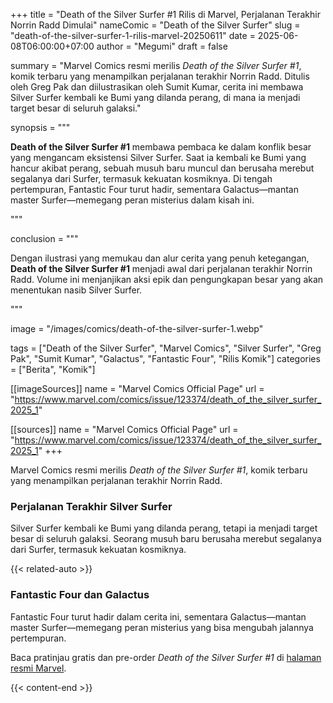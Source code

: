 +++
title = "Death of the Silver Surfer #1 Rilis di Marvel, Perjalanan Terakhir Norrin Radd Dimulai"
nameComic = "Death of the Silver Surfer"
slug = "death-of-the-silver-surfer-1-rilis-marvel-20250611"
date = 2025-06-08T06:00:00+07:00
author = "Megumi"
draft = false

summary = "Marvel Comics resmi merilis *Death of the Silver Surfer #1*, komik terbaru yang menampilkan perjalanan terakhir Norrin Radd. Ditulis oleh Greg Pak dan diilustrasikan oleh Sumit Kumar, cerita ini membawa Silver Surfer kembali ke Bumi yang dilanda perang, di mana ia menjadi target besar di seluruh galaksi."

synopsis = """<p><strong>Death of the Silver Surfer #1</strong> membawa pembaca ke dalam konflik besar yang mengancam eksistensi Silver Surfer. Saat ia kembali ke Bumi yang hancur akibat perang, sebuah musuh baru muncul dan berusaha merebut segalanya dari Surfer, termasuk kekuatan kosmiknya. Di tengah pertempuran, Fantastic Four turut hadir, sementara Galactus—mantan master Surfer—memegang peran misterius dalam kisah ini.</p>"""

conclusion = """<p>Dengan ilustrasi yang memukau dan alur cerita yang penuh ketegangan, <strong>Death of the Silver Surfer #1</strong> menjadi awal dari perjalanan terakhir Norrin Radd. Volume ini menjanjikan aksi epik dan pengungkapan besar yang akan menentukan nasib Silver Surfer.</p>"""

image = "/images/comics/death-of-the-silver-surfer-1.webp"

tags = ["Death of the Silver Surfer", "Marvel Comics", "Silver Surfer", "Greg Pak", "Sumit Kumar", "Galactus", "Fantastic Four", "Rilis Komik"]
categories = ["Berita", "Komik"]

[[imageSources]]
name = "Marvel Comics Official Page"
url = "https://www.marvel.com/comics/issue/123374/death_of_the_silver_surfer_2025_1"

[[sources]]
name = "Marvel Comics Official Page"
url = "https://www.marvel.com/comics/issue/123374/death_of_the_silver_surfer_2025_1"
+++

Marvel Comics resmi merilis *Death of the Silver Surfer #1*, komik terbaru yang menampilkan perjalanan terakhir Norrin Radd.

### **Perjalanan Terakhir Silver Surfer**
Silver Surfer kembali ke Bumi yang dilanda perang, tetapi ia menjadi target besar di seluruh galaksi. Seorang musuh baru berusaha merebut segalanya dari Surfer, termasuk kekuatan kosmiknya.

{{< related-auto >}}
### **Fantastic Four dan Galactus**
Fantastic Four turut hadir dalam cerita ini, sementara Galactus—mantan master Surfer—memegang peran misterius yang bisa mengubah jalannya pertempuran.

Baca pratinjau gratis dan pre-order *Death of the Silver Surfer #1* di [halaman resmi Marvel](https://www.marvel.com/comics/issue/123374/death_of_the_silver_surfer_2025_1).

 
{{< content-end >}}